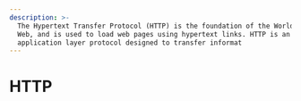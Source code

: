 ```yaml
---
description: >-
  The Hypertext Transfer Protocol (HTTP) is the foundation of the World Wide
  Web, and is used to load web pages using hypertext links. HTTP is an
  application layer protocol designed to transfer informat
---
```


# HTTP

